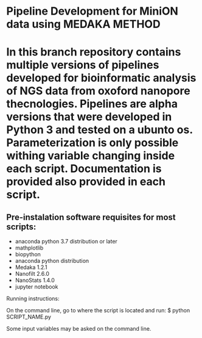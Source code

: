 # Pipeline Development for MiniON data using MEDAKA METHOD 

# In this branch repository contains multiple versions of pipelines developed for bioinformatic analysis of NGS data from oxoford nanopore thecnologies. Pipelines are alpha versions that were developed in Python 3 and tested on a ubunto os. Parameterization is only possible withing variable changing inside each script. Documentation is provided also provided in each script.     


## Pre-instalation software requisites for most scripts:
* anaconda python 3.7 distribution or later 
* mathplotlib
* biopython 
* anaconda python distribution 
* Medaka 1.2.1
* Nanofilt 2.6.0  
* NanoStats 1.4.0 
* jupyter notebook  

Running instructions:

On the command line, go to where the script is located and run:
$ python SCRIPT_NAME.py  

Some input variables may be asked on the command line. 
